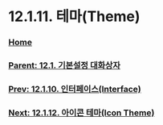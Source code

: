 # 12.1.11. 테마(Theme)

### [Home](./00-home.md)
### [Parent: 12.1. 기본설정 대화상자](./12-01-00-preference-dialog.md)
### [Prev: 12.1.10. 인터페이스(Interface)](./12-01-10-interface.md)
### [Next: 12.1.12. 아이콘 테마(Icon Theme)](./12-01-12-icon-theme.md)
